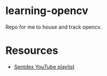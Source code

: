 # learning-opencv

Repo for me to house and track opencv. 

# Resources

- [Sentdex YouTube playlist](https://www.youtube.com/playlist?list=PLQVvvaa0QuDdttJXlLtAJxJetJcqmqlQq)